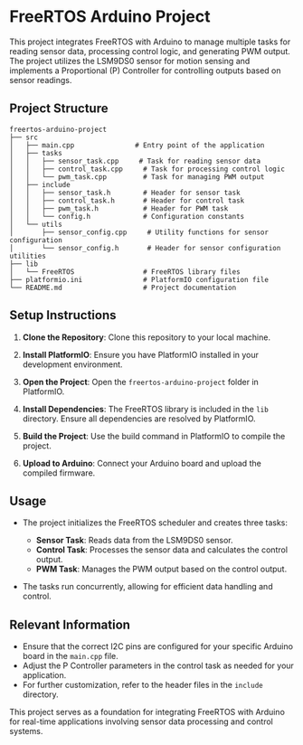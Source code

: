 # FreeRTOS Arduino Project

This project integrates FreeRTOS with Arduino to manage multiple tasks for reading sensor data, processing control logic, and generating PWM output. The project utilizes the LSM9DS0 sensor for motion sensing and implements a Proportional (P) Controller for controlling outputs based on sensor readings.

## Project Structure

```
freertos-arduino-project
├── src
│   ├── main.cpp               # Entry point of the application
│   ├── tasks
│   │   ├── sensor_task.cpp     # Task for reading sensor data
│   │   ├── control_task.cpp     # Task for processing control logic
│   │   └── pwm_task.cpp         # Task for managing PWM output
│   ├── include
│   │   ├── sensor_task.h        # Header for sensor task
│   │   ├── control_task.h       # Header for control task
│   │   ├── pwm_task.h           # Header for PWM task
│   │   └── config.h             # Configuration constants
│   └── utils
│       ├── sensor_config.cpp     # Utility functions for sensor configuration
│       └── sensor_config.h       # Header for sensor configuration utilities
├── lib
│   └── FreeRTOS                 # FreeRTOS library files
├── platformio.ini               # PlatformIO configuration file
└── README.md                    # Project documentation
```

## Setup Instructions

1. **Clone the Repository**: Clone this repository to your local machine.
   
2. **Install PlatformIO**: Ensure you have PlatformIO installed in your development environment.

3. **Open the Project**: Open the `freertos-arduino-project` folder in PlatformIO.

4. **Install Dependencies**: The FreeRTOS library is included in the `lib` directory. Ensure all dependencies are resolved by PlatformIO.

5. **Build the Project**: Use the build command in PlatformIO to compile the project.

6. **Upload to Arduino**: Connect your Arduino board and upload the compiled firmware.

## Usage

- The project initializes the FreeRTOS scheduler and creates three tasks:
  - **Sensor Task**: Reads data from the LSM9DS0 sensor.
  - **Control Task**: Processes the sensor data and calculates the control output.
  - **PWM Task**: Manages the PWM output based on the control output.

- The tasks run concurrently, allowing for efficient data handling and control.

## Relevant Information

- Ensure that the correct I2C pins are configured for your specific Arduino board in the `main.cpp` file.
- Adjust the P Controller parameters in the control task as needed for your application.
- For further customization, refer to the header files in the `include` directory.

This project serves as a foundation for integrating FreeRTOS with Arduino for real-time applications involving sensor data processing and control systems.